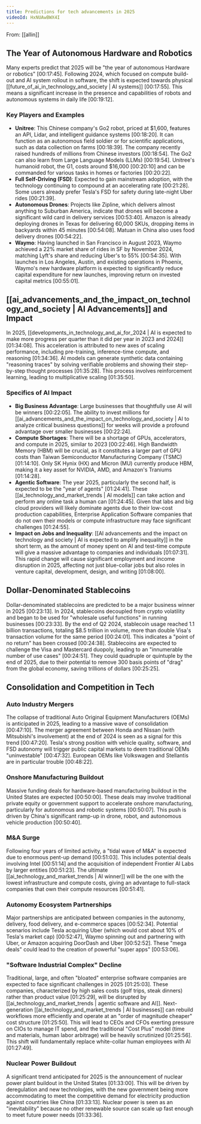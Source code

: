 ```yaml
---
title: Predictions for tech advancements in 2025
videoId: HxNUAwBWX4I
---
```


From: [[allin]] <br/> 

## The Year of Autonomous Hardware and Robotics
Many experts predict that 2025 will be "the year of autonomous Hardware or robotics" <a class="yt-timestamp" data-t="00:17:45">[00:17:45]</a>. Following 2024, which focused on compute build-out and AI system rollout in software, the shift is expected towards physical [[future_of_ai_in_technology_and_society | AI systems]] <a class="yt-timestamp" data-t="00:17:55">[00:17:55]</a>. This means a significant increase in the presence and capabilities of robots and autonomous systems in daily life <a class="yt-timestamp" data-t="00:19:12">[00:19:12]</a>.

### Key Players and Examples
*   **Unitree**: This Chinese company's Go2 robot, priced at $1,600, features an API, Lidar, and intelligent guidance systems <a class="yt-timestamp" data-t="00:18:20">[00:18:20]</a>. It can function as an autonomous field soldier or for scientific applications, such as data collection on farms <a class="yt-timestamp" data-t="00:18:39">[00:18:39]</a>. The company recently raised hundreds of millions from Chinese investors <a class="yt-timestamp" data-t="00:18:54">[00:18:54]</a>. The Go2 can also learn from Large Language Models (LLMs) <a class="yt-timestamp" data-t="00:19:54">[00:19:54]</a>. Unitree's humanoid robot, the G1, costs around $16,000 <a class="yt-timestamp" data-t="00:20:10">[00:20:10]</a> and can be commanded for various tasks in homes or factories <a class="yt-timestamp" data-t="00:20:22">[00:20:22]</a>.
*   **Full Self-Driving (FSD)**: Expected to gain mainstream adoption, with the technology continuing to compound at an accelerating rate <a class="yt-timestamp" data-t="00:21:28">[00:21:28]</a>. Some users already prefer Tesla's FSD for safety during late-night Uber rides <a class="yt-timestamp" data-t="00:21:39">[00:21:39]</a>.
*   **Autonomous Drones**: Projects like Zipline, which delivers almost anything to Suburban America, indicate that drones will become a significant wild card in delivery services <a class="yt-timestamp" data-t="00:53:40">[00:53:40]</a>. Amazon is already deploying drones in Texas for delivering 60,000 SKUs, dropping items in backyards within 45 minutes <a class="yt-timestamp" data-t="00:54:08">[00:54:08]</a>. Matuan in China also uses food delivery drones <a class="yt-timestamp" data-t="00:54:22">[00:54:22]</a>.
*   **Waymo**: Having launched in San Francisco in August 2023, Waymo achieved a 22% market share of rides in SF by November 2024, matching Lyft's share and reducing Uber's to 55% <a class="yt-timestamp" data-t="00:54:35">[00:54:35]</a>. With launches in Los Angeles, Austin, and existing operations in Phoenix, Waymo's new hardware platform is expected to significantly reduce capital expenditure for new launches, improving return on invested capital metrics <a class="yt-timestamp" data-t="00:55:01">[00:55:01]</a>.

## [[ai_advancements_and_the_impact_on_technology_and_society | AI Advancements]] and Impact
In 2025, [[developments_in_technology_and_ai_for_2024 | AI is expected to make more progress per quarter than it did per year in 2023 and 2024]] <a class="yt-timestamp" data-t="01:34:08">[01:34:08]</a>. This acceleration is attributed to new axes of scaling performance, including pre-training, inference-time compute, and reasoning <a class="yt-timestamp" data-t="01:34:36">[01:34:36]</a>. AI models can generate synthetic data containing "reasoning traces" by solving verifiable problems and showing their step-by-step thought processes <a class="yt-timestamp" data-t="01:35:28">[01:35:28]</a>. This process involves reinforcement learning, leading to multiplicative scaling <a class="yt-timestamp" data-t="01:35:50">[01:35:50]</a>.

### Specifics of AI Impact
*   **Big Business Advantage**: Large businesses that thoughtfully use AI will be winners <a class="yt-timestamp" data-t="00:22:05">[00:22:05]</a>. The ability to invest millions for [[ai_advancements_and_the_impact_on_technology_and_society | AI to analyze critical business questions]] for weeks will provide a profound advantage over smaller businesses <a class="yt-timestamp" data-t="00:22:24">[00:22:24]</a>.
*   **Compute Shortages**: There will be a shortage of GPUs, accelerators, and compute in 2025, similar to 2023 <a class="yt-timestamp" data-t="00:22:46">[00:22:46]</a>. High Bandwidth Memory (HBM) will be crucial, as it constitutes a larger part of GPU costs than Taiwan Semiconductor Manufacturing Company (TSMC) <a class="yt-timestamp" data-t="01:14:10">[01:14:10]</a>. Only SK Hynix (HX) and Micron (MU) currently produce HBM, making it a key asset for NVIDIA, AMD, and Amazon's Traniums <a class="yt-timestamp" data-t="01:14:28">[01:14:28]</a>.
*   **Agentic Software**: The year 2025, particularly the second half, is expected to be the "year of agents" <a class="yt-timestamp" data-t="01:24:41">[01:24:41]</a>. These [[ai_technology_and_market_trends | AI models]] can take action and perform any online task a human can <a class="yt-timestamp" data-t="01:24:45">[01:24:45]</a>. Given that labs and big cloud providers will likely dominate agents due to their low-cost production capabilities, Enterprise Application Software companies that do not own their models or compute infrastructure may face significant challenges <a class="yt-timestamp" data-t="01:24:55">[01:24:55]</a>.
*   **Impact on Jobs and Inequality**: [[AI advancements and the impact on technology and society | AI is expected to amplify inequality]] in the short term, as the amount of money spent on AI and test-time compute will give a massive advantage to companies and individuals <a class="yt-timestamp" data-t="01:07:31">[01:07:31]</a>. This rapid change will cause significant employment and income disruption in 2025, affecting not just blue-collar jobs but also roles in venture capital, development, design, and writing <a class="yt-timestamp" data-t="01:08:00">[01:08:00]</a>.

## Dollar-Denominated Stablecoins
Dollar-denominated stablecoins are predicted to be a major business winner in 2025 <a class="yt-timestamp" data-t="00:23:13">[00:23:13]</a>. In 2024, stablecoins decoupled from crypto volatility and began to be used for "wholesale useful functions" in running businesses <a class="yt-timestamp" data-t="00:23:33">[00:23:33]</a>. By the end of Q2 2024, stablecoin usage reached 1.1 billion transactions, totaling $8.5 trillion in volume, more than double Visa's transaction volume for the same period <a class="yt-timestamp" data-t="00:24:01">[00:24:01]</a>. This indicates a "point of no return" has been crossed <a class="yt-timestamp" data-t="00:24:38">[00:24:38]</a>. Stablecoins are expected to challenge the Visa and Mastercard duopoly, leading to an "innumerable number of use cases" <a class="yt-timestamp" data-t="00:24:51">[00:24:51]</a>. They could quadruple or quintuple by the end of 2025, due to their potential to remove 300 basis points of "drag" from the global economy, saving trillions of dollars <a class="yt-timestamp" data-t="00:25:25">[00:25:25]</a>.

## Consolidation and Competition in Tech
### Auto Industry Mergers
The collapse of traditional Auto Original Equipment Manufacturers (OEMs) is anticipated in 2025, leading to a massive wave of consolidation <a class="yt-timestamp" data-t="00:47:10">[00:47:10]</a>. The merger agreement between Honda and Nissan (with Mitsubishi's involvement) at the end of 2024 is seen as a signal for this trend <a class="yt-timestamp" data-t="00:47:20">[00:47:20]</a>. Tesla's strong position with vehicle quality, software, and FSD autonomy will trigger public capital markets to deem traditional OEMs "uninvestable" <a class="yt-timestamp" data-t="00:47:32">[00:47:32]</a>. European OEMs like Volkswagen and Stellantis are in particular trouble <a class="yt-timestamp" data-t="00:48:22">[00:48:22]</a>.
### Onshore Manufacturing Buildout
Massive funding deals for hardware-based manufacturing buildout in the United States are expected <a class="yt-timestamp" data-t="00:50:00">[00:50:00]</a>. These deals may involve traditional private equity or government support to accelerate onshore manufacturing, particularly for autonomous and robotic systems <a class="yt-timestamp" data-t="00:50:07">[00:50:07]</a>. This push is driven by China's significant ramp-up in drone, robot, and autonomous vehicle production <a class="yt-timestamp" data-t="00:50:40">[00:50:40]</a>.
### M&A Surge
Following four years of limited activity, a "tidal wave of M&A" is expected due to enormous pent-up demand <a class="yt-timestamp" data-t="00:51:03">[00:51:03]</a>. This includes potential deals involving Intel <a class="yt-timestamp" data-t="00:51:14">[00:51:14]</a> and the acquisition of independent Frontier AI Labs by larger entities <a class="yt-timestamp" data-t="00:51:23">[00:51:23]</a>. The ultimate [[ai_technology_and_market_trends | AI winner]] will be the one with the lowest infrastructure and compute costs, giving an advantage to full-stack companies that own their compute resources <a class="yt-timestamp" data-t="00:51:41">[00:51:41]</a>.
### Autonomy Ecosystem Partnerships
Major partnerships are anticipated between companies in the autonomy, delivery, food delivery, and e-commerce spaces <a class="yt-timestamp" data-t="00:52:34">[00:52:34]</a>. Potential scenarios include Tesla acquiring Uber (which would cost about 10% of Tesla's market cap) <a class="yt-timestamp" data-t="00:52:47">[00:52:47]</a>, Waymo spinning out and partnering with Uber, or Amazon acquiring DoorDash and Uber <a class="yt-timestamp" data-t="00:52:52">[00:52:52]</a>. These "mega deals" could lead to the creation of powerful "super apps" <a class="yt-timestamp" data-t="00:53:06">[00:53:06]</a>.
### "Software Industrial Complex" Decline
Traditional, large, and often "bloated" enterprise software companies are expected to face significant challenges in 2025 <a class="yt-timestamp" data-t="01:25:03">[01:25:03]</a>. These companies, characterized by high sales costs (golf trips, steak dinners) rather than product value <a class="yt-timestamp" data-t="01:25:29">[01:25:29]</a>, will be disrupted by [[ai_technology_and_market_trends | agentic software and AI]]. Next-generation [[ai_technology_and_market_trends | AI businesses]] can rebuild workflows more efficiently and operate at an "order of magnitude cheaper" cost structure <a class="yt-timestamp" data-t="01:25:50">[01:25:50]</a>. This will lead to CEOs and CFOs exerting pressure on CIOs to manage IT spend, and the traditional "Cost Plus" model (time and materials, human labor arbitrage) will be heavily scrutinized <a class="yt-timestamp" data-t="01:25:56">[01:25:56]</a>. This shift will fundamentally replace white-collar human employees with AI <a class="yt-timestamp" data-t="01:27:49">[01:27:49]</a>.
### Nuclear Power Buildout
A significant trend anticipated for 2025 is the announcement of nuclear power plant buildout in the United States <a class="yt-timestamp" data-t="01:33:00">[01:33:00]</a>. This will be driven by deregulation and new technologies, with the new government being more accommodating to meet the competitive demand for electricity production against countries like China <a class="yt-timestamp" data-t="01:33:13">[01:33:13]</a>. Nuclear power is seen as an "inevitability" because no other renewable source can scale up fast enough to meet future power needs <a class="yt-timestamp" data-t="01:33:36">[01:33:36]</a>.